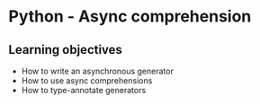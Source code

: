 # Python - Async comprehension

## Learning objectives

- How to write an asynchronous generator
- How to use async comprehensions
- How to type-annotate generators
